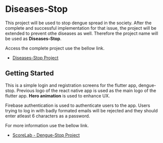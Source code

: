 # Diseases-Stop

This project will be used to stop dengue spread in the society. After the complete and successful implementation for that issue, the project will be extended to prevent othe diseases as well. Therefore the project name will be used as **Diseases-Stop**. 

Access the complete project use the bellow link.

- [Diseases-Stop Project](https://github.com/viradhanus/Diseases-Stop)


## Getting Started

This is a simple login and registration screens for the flutter app, dengue-stop. Previous logo of the react native app is used as the main logo of the flutter app. **Hero animation** is used to enhance UX.

Firebase authentication is used to authenticate users to the app. Users trying to log in with badly formated emails will be rejected and they should enter atleast 6 characters as a password.

For more information use the bellow link.

- [ScoreLab - Dengue-Stop Project](https://github.com/scorelab/dengue-stop)

